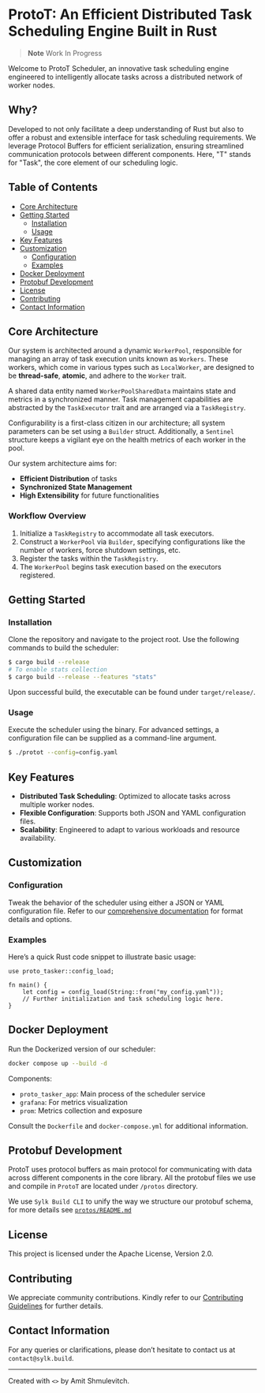 # ProtoT: An Efficient Distributed Task Scheduling Engine Built in Rust

> **Note**
> Work In Progress

Welcome to ProtoT Scheduler, an innovative task scheduling engine engineered to intelligently allocate tasks across a distributed network of worker nodes.

## Why?

Developed to not only facilitate a deep understanding of Rust but also to offer a robust and extensible interface for task scheduling requirements. We leverage Protocol Buffers for efficient serialization, ensuring streamlined communication protocols between different components. Here, "T" stands for "Task", the core element of our scheduling logic.

## Table of Contents
- [Core Architecture](#core-architecture)
- [Getting Started](#getting-started)
  - [Installation](#installation)
  - [Usage](#usage)
- [Key Features](#key-features)
- [Customization](#customization)
  - [Configuration](#configuration)
  - [Examples](#examples)
- [Docker Deployment](#docker-deployment)
- [Protobuf Development](#protobuf-development)
- [License](#license)
- [Contributing](#contributing)
- [Contact Information](#contact-information)

## Core Architecture

Our system is architected around a dynamic `WorkerPool`, responsible for managing an array of task execution units known as `Workers`. These workers, which come in various types such as `LocalWorker`, are designed to be **thread-safe**, **atomic**, and adhere to the `Worker` trait. 

A shared data entity named `WorkerPoolSharedData` maintains state and metrics in a synchronized manner. Task management capabilities are abstracted by the `TaskExecutor` trait and are arranged via a `TaskRegistry`. 

Configurability is a first-class citizen in our architecture; all system parameters can be set using a `Builder` struct. Additionally, a `Sentinel` structure keeps a vigilant eye on the health metrics of each worker in the pool. 

Our system architecture aims for:
- **Efficient Distribution** of tasks
- **Synchronized State Management**
- **High Extensibility** for future functionalities

### Workflow Overview
1. Initialize a `TaskRegistry` to accommodate all task executors.
2. Construct a `WorkerPool` via `Builder`, specifying configurations like the number of workers, force shutdown settings, etc.
3. Register the tasks within the `TaskRegistry`.
4. The `WorkerPool` begins task execution based on the executors registered.

## Getting Started

### Installation

Clone the repository and navigate to the project root. Use the following commands to build the scheduler:

```sh
$ cargo build --release
# To enable stats collection
$ cargo build --release --features "stats"
```

Upon successful build, the executable can be found under `target/release/`.

### Usage

Execute the scheduler using the binary. For advanced settings, a configuration file can be supplied as a command-line argument.

```sh
$ ./protot --config=config.yaml
```

## Key Features

- **Distributed Task Scheduling**: Optimized to allocate tasks across multiple worker nodes.
- **Flexible Configuration**: Supports both JSON and YAML configuration files.
- **Scalability**: Engineered to adapt to various workloads and resource availability.

## Customization

### Configuration

Tweak the behavior of the scheduler using either a JSON or YAML configuration file. Refer to our [comprehensive documentation](#) for format details and options.

### Examples

Here’s a quick Rust code snippet to illustrate basic usage:

```rust,no_run
use proto_tasker::config_load;

fn main() {
    let config = config_load(String::from("my_config.yaml"));
    // Further initialization and task scheduling logic here.
}
```

## Docker Deployment

Run the Dockerized version of our scheduler:

```bash
docker compose up --build -d
```

Components:
- `proto_tasker_app`: Main process of the scheduler service
- `grafana`: For metrics visualization
- `prom`: Metrics collection and exposure

Consult the `Dockerfile` and `docker-compose.yml` for additional information.

## Protobuf Development

ProtoT uses protocol buffers as main protocol for communicating with data across different components in the core library.
All the protobuf files we use and compile in `ProtoT` are located under `/protos` directory.

We use `Sylk Build CLI` to unify the way we structure our protobuf schema, for more details see [`protos/README.md`](/protos/README.md)

## License

This project is licensed under the Apache License, Version 2.0.

## Contributing

We appreciate community contributions. Kindly refer to our [Contributing Guidelines](CONTRIBUTING.md) for further details.

## Contact Information

For any queries or clarifications, please don’t hesitate to contact us at `contact@sylk.build`.

---

Created with `<>` by Amit Shmulevitch.